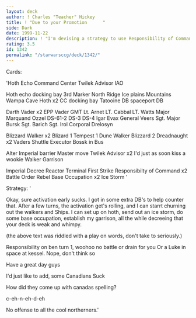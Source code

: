 ```yaml
---
layout: deck
author: ! Charles "Teacher" Hickey
title: ! "Due to your Promotion      "
side: Dark
date: 1999-11-22
description: ! "I'm devising a strategy to use Responsibility of Command.  An early 'staff meeting' and a big gun is out of the picture."
rating: 3.5
id: 1342
permalink: "/starwarsccg/deck/1342/"
---
```

Cards: 

'Hoth Echo Command Center
Twilek Advisor
IAO

Hoth echo docking bay
3rd Marker
North Ridge
Ice plains
Mountains
Wampa Cave
Hoth x2
CC docking bay
Tatooine DB
spaceport DB

Darth Vader x2
EPP Vader
GMT
Lt. Arnet
LT. Cabbal
LT. Watts
Major Marquand
Ozzel
DS-61-2
DS-3
DS-4
Igar
Evax
General Veers
Sgt. Major Bursk
Sgt. Barich
Sgt. Irol
Corporal Drelosyn

Blizzard Walker x2
Blizard 1
Tempest 1
Dune Walker
Blizzard 2
Dreadnaught x2
Vaders Shuttle
Executor Bossk in Bus

Alter
Imperial barrier
Master move
Twilek Advisor x2
I'd just as soon kiss a wookie
Walker Garrison

Imperial Decree
Reactor Terminal
First Strike
Responsibilty of Command x2
Battle Order
Rebel Base Occupation x2
Ice Storm
'

Strategy: '

Okay, sure activation early sucks.	I got in some extra DB's to help counter that.  After a few turns, the activation get's rolling, and I can starrt churning out the walkers and Ships.  I can set up on hoth, send out an ice storm, do some base occupation, establish my garrison, all the while decreeing that your deck is weak and whimpy.

(the above text was riddled with a play on words, don't take to seriously.)

Responsibility on ben turn 1, woohoo	no battle or drain for you  Or a Luke in space at kessel.  Nope, don't think so

Have a great day guys

I'd just like to add, some Canadians Suck

How did they come up with canadas spelling?

c-eh-n-eh-d-eh

No offense to all the cool northerners.'

